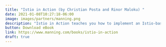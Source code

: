 ```yaml
---
title: "Istio in Action (by Christian Posta and Rinor Maloku) "
date: 2021-01-08T10:27:18-06:00
image: images/partners/manning.png
description: "Istio in Action teaches you how to implement an Istio-based service mesh that can handle complex routing scenarios, traffic encryption, authorization, and other common network-related tasks. You’ll start by defining a basic service mesh and exploring the data plane with Istio’s service proxy, Envoy. Then, you’ll dive into core topics like traffic routing and visualization and service-to-service authentication, as you expand your service mesh to workloads on multiple clusters and legacy VMs."
button: Download eBook
link: https://www.manning.com/books/istio-in-action
draft: true
---
```


